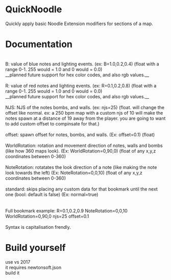 # QuickNoodle
Quickly apply basic Noodle Extension modifiers for sections of a map.

# Documentation
<br>
B: value of blue notes and lighting events. (ex: B=1.0,0.2,0.4) (float with a range 0-1. 255 would = 1.0 and 0 would = 0.0) <br>
__planned future support for hex color codes, and also rgb values.__<br>
<br>
R: value of red notes and lighting events. (ex: R=0.1,0.2,0.8) (float with a range 0-1. 255 would = 1.0 and 0 would = 0.0) <br>
__planned future support for hex color codes, and also rgb values.__<br>
<br>
NJS: NJS of the notes bombs, and walls. (ex: njs=25) (float. will change the offset like normal. ex: a 250 bpm map with a custom njs of 10 will make the notes spawn at a distance of 19 away from the player. you are going to want to add custom offset to compinsate for that.)<br>
<br>
offset: spawn offset for notes, bombs, and walls. (Ex: offset=0.1) (float)<br>
<br>
WorldRotation: rotation and movement direction of notes, walls and bombs (like how 360 maps look). (Ex: WorldRotation=0,90,0) (float of any x,y,z coordinates between 0-360)<br>
<br>
NoteRotation: rotatates the look direction of a note (like making the note look towards the left) (Ex: NoteRotation=0,0,10) (float of any x,y,z coordinates between 0-360) <br>
<br>
standard: skips placing any custom data for that bookmark until the next one (bool: default is false) (Ex: normal=true)<br>
<br>
<br>
Full bookmark example: R=0.1,0.2,0.9 NoteRotation=0,0,10 WorldRotation=0,90,0 njs=25 offset=0.1<br>
<br>
Syntax is capitalisation frendly.

# Build yourself
use vs 2017<br>
it requires newtonsoft.json <br>
build it <br>
